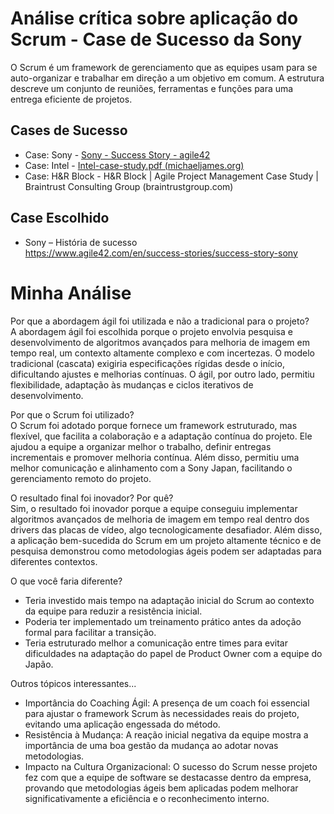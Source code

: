# Análise crítica sobre aplicação do Scrum - Case de Sucesso da Sony

O Scrum é um framework de gerenciamento que as equipes usam para se auto-organizar e trabalhar em direção a um objetivo em comum. A estrutura descreve um conjunto de reuniões, ferramentas e funções para uma entrega eficiente de projetos.

## Cases de Sucesso

* Case: Sony - [Sony - Success Story - agile42 ](https://www.agile42.com/en/success-stories/success-story-sony)
* Case: Intel - [Intel-case-study.pdf (michaeljames.org) ](http://www.michaeljames.org/Intel-case-study.pdf)
* Case: H&R Block - H&R Block | Agile Project Management Case Study | Braintrust Consulting Group (braintrustgroup.com) 

## Case Escolhido
* Sony – História de sucesso <br>
https://www.agile42.com/en/success-stories/success-story-sony

# Minha Análise

Por que a abordagem ágil foi utilizada e não a tradicional para o projeto?<br>
A abordagem ágil foi escolhida porque o projeto envolvia pesquisa e desenvolvimento de algoritmos avançados para melhoria de imagem em tempo real, um contexto altamente complexo e com incertezas. O modelo tradicional (cascata) exigiria especificações rígidas desde o início, dificultando ajustes e melhorias contínuas. O ágil, por outro lado, permitiu flexibilidade, adaptação às mudanças e ciclos iterativos de desenvolvimento.

Por que o Scrum foi utilizado?<br>
O Scrum foi adotado porque fornece um framework estruturado, mas flexível, que facilita a colaboração e a adaptação contínua do projeto. Ele ajudou a equipe a organizar melhor o trabalho, definir entregas incrementais e promover melhoria contínua. Além disso, permitiu uma melhor comunicação e alinhamento com a Sony Japan, facilitando o gerenciamento remoto do projeto.

O resultado final foi inovador? Por quê?<br>
Sim, o resultado foi inovador porque a equipe conseguiu implementar algoritmos avançados de melhoria de imagem em tempo real dentro dos drivers das placas de vídeo, algo tecnologicamente desafiador. Além disso, a aplicação bem-sucedida do Scrum em um projeto altamente técnico e de pesquisa demonstrou como metodologias ágeis podem ser adaptadas para diferentes contextos.

O que você faria diferente?

* Teria investido mais tempo na adaptação inicial do Scrum ao contexto da equipe para reduzir a resistência inicial.
* Poderia ter implementado um treinamento prático antes da adoção formal para facilitar a transição.
* Teria estruturado melhor a comunicação entre times para evitar dificuldades na adaptação do papel de Product Owner com a equipe do Japão.
  
Outros tópicos interessantes... <br>
* Importância do Coaching Ágil: A presença de um coach foi essencial para ajustar o framework Scrum às necessidades reais do projeto, evitando uma aplicação engessada do método. <br>
* Resistência à Mudança: A reação inicial negativa da equipe mostra a importância de uma boa gestão da mudança ao adotar novas metodologias. <br>
* Impacto na Cultura Organizacional: O sucesso do Scrum nesse projeto fez com que a equipe de software se destacasse dentro da empresa, provando que metodologias ágeis bem aplicadas podem melhorar significativamente a eficiência e o reconhecimento interno.
